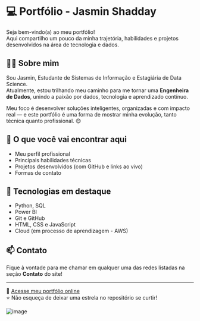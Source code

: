 # 💻 Portfólio - Jasmin Shadday

Seja bem-vindo(a) ao meu portfólio!  
Aqui compartilho um pouco da minha trajetória, habilidades e projetos desenvolvidos na área de tecnologia e dados.

## 👩‍💻 Sobre mim

Sou Jasmin, Estudante de Sistemas de Informação e Estagiária de Data Science.  
Atualmente, estou trilhando meu caminho para me tornar uma **Engenheira de Dados**, unindo a paixão por dados, tecnologia e aprendizado contínuo.

Meu foco é desenvolver soluções inteligentes, organizadas e com impacto real — e este portfólio é uma forma de mostrar minha evolução, tanto técnica quanto profissional. 😊

## 🌟 O que você vai encontrar aqui

- Meu perfil profissional
- Principais habilidades técnicas
- Projetos desenvolvidos (com GitHub e links ao vivo)
- Formas de contato

## 🚀 Tecnologias em destaque

- Python, SQL  
- Power BI  
- Git e GitHub  
- HTML, CSS e JavaScript  
- Cloud (em processo de aprendizagem - AWS)

## 📫 Contato

Fique à vontade para me chamar em qualquer uma das redes listadas na seção **Contato** do site!

---

🔗 [Acesse meu portfólio online](https://jasminshadday.github.io/Portifolio/)  
⭐️ Não esqueça de deixar uma estrela no repositório se curtir!

![image](https://github.com/user-attachments/assets/0be4fd36-c73e-4e99-8d11-8febac606ea4)

